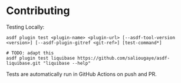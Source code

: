 # Contributing

Testing Locally:

```shell
asdf plugin test <plugin-name> <plugin-url> [--asdf-tool-version <version>] [--asdf-plugin-gitref <git-ref>] [test-command*]

# TODO: adapt this
asdf plugin test liquibase https://github.com/saliougaye/asdf-liquibase.git "liquibase --help"
```

Tests are automatically run in GitHub Actions on push and PR.
